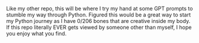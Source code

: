 Like my other repo, this will be where I try my hand at some GPT prompts to stumble my way through Python. Figured this would be a great way to start my Python journey as I have 0/206 bones that are creative inside my body. If this repo literally EVER gets viewed by someone other than myself, I hope you enjoy what you find.
